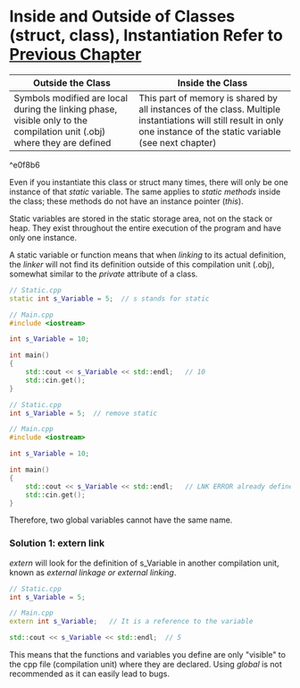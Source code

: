 # Inside and Outside of Classes (struct, class), Instantiation Refer to [Previous Chapter](18%20CLASSES%20in%20C++.md#^b700f7)

| Outside the Class                                                                 | Inside the Class                                                                                  |
| --------------------------------------------------------------------------------- | ------------------------------------------------------------------------------------------------- |
| Symbols modified are local during the linking phase, visible only to the compilation unit (.obj) where they are defined | This part of memory is shared by all instances of the class. Multiple instantiations will still result in only one instance of the static variable (see next chapter) |

^e0f8b6

Even if you instantiate this class or struct many times, there will only be one instance of that *static* variable. The same applies to *static methods* inside the class; these methods do not have an instance pointer (_this_).

Static variables are stored in the static storage area, not on the stack or heap. They exist throughout the entire execution of the program and have only one instance.

A static variable or function means that when *linking* to its actual definition, the *linker* will not find its definition outside of this compilation unit (.obj), somewhat similar to the *private* attribute of a class.

```cpp
// Static.cpp
static int s_Variable = 5;  // s stands for static

// Main.cpp
#include <iostream>

int s_Variable = 10;

int main()
{
	std::cout << s_Variable << std::endl;   // 10
	std::cin.get();
}
```

```cpp
// Static.cpp
int s_Variable = 5;  // remove static

// Main.cpp
#include <iostream>

int s_Variable = 10;

int main()
{
	std::cout << s_Variable << std::endl;   // LNK ERROR already defined in Main.obj
	std::cin.get();
}
```

Therefore, two global variables cannot have the same name.

### Solution 1: extern link

*extern* will look for the definition of s_Variable in another compilation unit, known as *external linkage or external linking*.

```cpp
// Static.cpp
int s_Variable = 5;

// Main.cpp
extern int s_Variable;   // It is a reference to the variable

std::cout << s_Variable << std::endl;  // 5
```

This means that the functions and variables you define are only "visible" to the cpp file (compilation unit) where they are declared.
Using *global* is not recommended as it can easily lead to bugs.